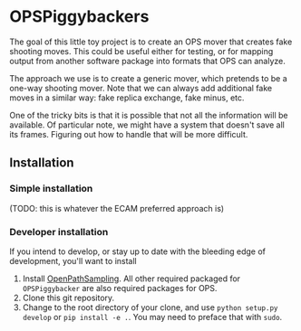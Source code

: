 # OPSPiggybackers

The goal of this little toy project is to create an OPS mover that creates
fake shooting moves. This could be useful either for testing, or for mapping
output from another software package into formats that OPS can analyze.

The approach we use is to create a generic mover, which pretends to be a
one-way shooting mover. Note that we can always add additional fake moves in
a similar way: fake replica exchange, fake minus, etc.

One of the tricky bits is that it is possible that not all the information
will be available. Of particular note, we might have a system that doesn't
save all its frames. Figuring out how to handle that will be more difficult.


## Installation

### Simple installation

(TODO: this is whatever the ECAM preferred approach is)

### Developer installation

If you intend to develop, or stay up to date with the bleeding edge of
development, you'll want to install 

1. Install [OpenPathSampling](http://openpathsampling.org/). All other
   required packaged for `OPSPiggybacker` are also required packages for OPS.
2. Clone this git repository.
3. Change to the root directory of your clone, and use `python setup.py
   develop` or `pip install -e .`. You may need to preface that with `sudo`.

